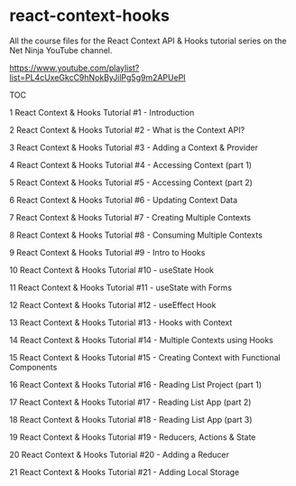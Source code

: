 # react-context-hooks
All the course files for the React Context API &amp; Hooks tutorial series on the Net Ninja YouTube channel.

https://www.youtube.com/playlist?list=PL4cUxeGkcC9hNokByJilPg5g9m2APUePI

TOC

1 React Context & Hooks Tutorial #1 - Introduction

2 React Context & Hooks Tutorial #2 - What is the Context API?

3 React Context & Hooks Tutorial #3 - Adding a Context & Provider

4 React Context & Hooks Tutorial #4 - Accessing Context (part 1)

5 React Context & Hooks Tutorial #5 - Accessing Context (part 2)

6 React Context & Hooks Tutorial #6 - Updating Context Data

7 React Context & Hooks Tutorial #7 - Creating Multiple Contexts

8 React Context & Hooks Tutorial #8 - Consuming Multiple Contexts

9 React Context & Hooks Tutorial #9 - Intro to Hooks

10 React Context & Hooks Tutorial #10 - useState Hook

11 React Context & Hooks Tutorial #11 - useState with Forms

12 React Context & Hooks Tutorial #12 - useEffect Hook

13 React Context & Hooks Tutorial #13 - Hooks with Context

14 React Context & Hooks Tutorial #14 - Multiple Contexts using Hooks

15 React Context & Hooks Tutorial #15 - Creating Context with Functional Components

16 React Context & Hooks Tutorial #16 - Reading List Project (part 1)

17 React Context & Hooks Tutorial #17 - Reading List App (part 2)

18 React Context & Hooks Tutorial #18 - Reading List App (part 3)

19 React Context & Hooks Tutorial #19 - Reducers, Actions & State

20 React Context & Hooks Tutorial #20 - Adding a Reducer

21 React Context & Hooks Tutorial #21 - Adding Local Storage
